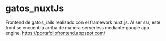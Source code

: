 # gatos_nuxtJs
Frontend de gatos_rails realizado con el framework nuxt.js.
Al ser ssr, este front se encuentra arriba de manera serverless mediante google app engine.
https://portafoliofrontend.appspot.com/
